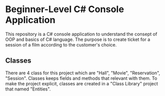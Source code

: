 <h1>Beginner-Level C# Console Application</h1>

  This repository is a C# console application to understand the consept of OOP and basics of C# language.
  The purpose is to create ticket for a session of a film according to the customer's choice.
  
<h2>Classes</h2>
  
  There are 4 class for this project which are "Hall", "Movie", "Reservation", "Session".
  Classes keeps fields and methods that relevant with them.
  To make the project explicit, classes are created in a "Class Library" project that named "Entities".

